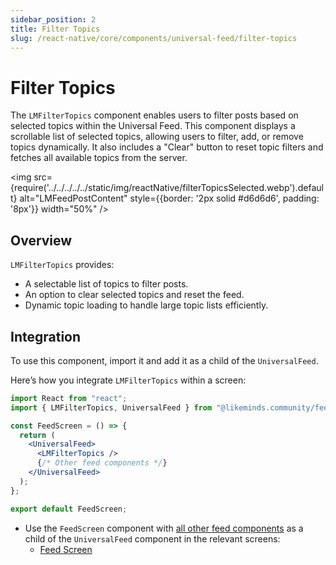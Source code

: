 ```yaml
---
sidebar_position: 2
title: Filter Topics
slug: /react-native/core/components/universal-feed/filter-topics
---
```


# Filter Topics

The `LMFilterTopics` component enables users to filter posts based on selected topics within the Universal Feed. This component displays a scrollable list of selected topics, allowing users to filter, add, or remove topics dynamically. It also includes a "Clear" button to reset topic filters and fetches all available topics from the server.

<img
src={require('../../../../../static/img/reactNative/filterTopicsSelected.webp').default}
alt="LMFeedPostContent"
style={{border: '2px solid #d6d6d6', padding: '8px'}}
width="50%"
/>

## Overview

`LMFilterTopics` provides:
- A selectable list of topics to filter posts.
- An option to clear selected topics and reset the feed.
- Dynamic topic loading to handle large topic lists efficiently.

## Integration

To use this component, import it and add it as a child of the `UniversalFeed`.

Here’s how you integrate `LMFilterTopics` within a screen:

```jsx
import React from "react";
import { LMFilterTopics, UniversalFeed } from "@likeminds.community/feed-rn-core";

const FeedScreen = () => {
  return (
    <UniversalFeed>
      <LMFilterTopics />
      {/* Other feed components */}
    </UniversalFeed>
  );
};

export default FeedScreen;
```

- Use the `FeedScreen` component with [all other feed components](../../Screens/LMFeedUniversalFeedScreen.md#ui-components) as a child of the `UniversalFeed` component in the relevant screens:
  - [Feed Screen](../../Screens/LMFeedUniversalFeedScreen.md)